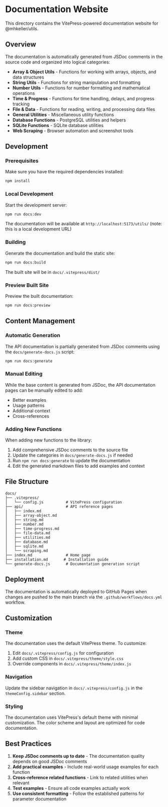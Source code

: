 # Documentation Website

This directory contains the VitePress-powered documentation website for @mhkeller/utils.

## Overview

The documentation is automatically generated from JSDoc comments in the source code and organized into logical categories:

- **Array & Object Utils** - Functions for working with arrays, objects, and data structures
- **String Utils** - Functions for string manipulation and formatting  
- **Number Utils** - Functions for number formatting and mathematical operations
- **Time & Progress** - Functions for time handling, delays, and progress tracking
- **File & Data** - Functions for reading, writing, and processing data files
- **General Utilities** - Miscellaneous utility functions
- **Database Functions** - PostgreSQL utilities and helpers
- **SQLite Functions** - SQLite database utilities
- **Web Scraping** - Browser automation and screenshot tools

## Development

### Prerequisites

Make sure you have the required dependencies installed:

```bash
npm install
```

### Local Development

Start the development server:

```bash
npm run docs:dev
```

The documentation will be available at `http://localhost:5173/utils/` (note: this is a local development URL)

### Building

Generate the documentation and build the static site:

```bash
npm run docs:build
```

The built site will be in `docs/.vitepress/dist/`

### Preview Built Site

Preview the built documentation:

```bash
npm run docs:preview
```

## Content Management

### Automatic Generation

The API documentation is partially generated from JSDoc comments using the `docs/generate-docs.js` script:

```bash
npm run docs:generate
```

### Manual Editing

While the base content is generated from JSDoc, the API documentation pages can be manually edited to add:

- Better examples
- Usage patterns
- Additional context
- Cross-references

### Adding New Functions

When adding new functions to the library:

1. Add comprehensive JSDoc comments to the source file
2. Update the categories in `docs/generate-docs.js` if needed
3. Run `npm run docs:generate` to update the documentation
4. Edit the generated markdown files to add examples and context

## File Structure

```
docs/
├── .vitepress/
│   └── config.js          # VitePress configuration
├── api/                   # API reference pages
│   ├── index.md
│   ├── array-object.md
│   ├── string.md
│   ├── number.md
│   ├── time-progress.md
│   ├── file-data.md
│   ├── utilities.md
│   ├── database.md
│   ├── sqlite.md
│   └── scraping.md
├── index.md               # Home page
├── installation.md       # Installation guide
└── generate-docs.js       # Documentation generation script
```

## Deployment

The documentation is automatically deployed to GitHub Pages when changes are pushed to the main branch via the `.github/workflows/docs.yml` workflow.

## Customization

### Theme

The documentation uses the default VitePress theme. To customize:

1. Edit `docs/.vitepress/config.js` for configuration
2. Add custom CSS in `docs/.vitepress/theme/style.css`
3. Override components in `docs/.vitepress/theme/index.js`

### Navigation

Update the sidebar navigation in `docs/.vitepress/config.js` in the `themeConfig.sidebar` section.

### Styling

The documentation uses VitePress's default theme with minimal customization. The color scheme and layout are optimized for code documentation.

## Best Practices

1. **Keep JSDoc comments up to date** - The documentation quality depends on good JSDoc comments
2. **Add practical examples** - Include real-world usage examples for each function
3. **Cross-reference related functions** - Link to related utilities when relevant
4. **Test examples** - Ensure all code examples actually work
5. **Use consistent formatting** - Follow the established patterns for parameter documentation
